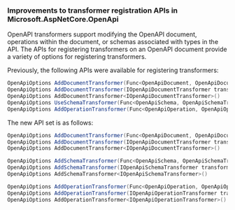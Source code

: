 ### Improvements to transformer registration APIs in Microsoft.AspNetCore.OpenApi

OpenAPI transformers support modifying the OpenAPI document, operations within the document, or schemas associated with types in the API. The APIs for registering transformers on an OpenAPI document provide a variety of options for registering transformers.

Previously, the following APIs were available for registering transformers:

```csharp
OpenApiOptions AddDocumentTransformer(Func<OpenApiDocument, OpenApiDocumentTransformerContext, CancellationToken, Task> transformer)
OpenApiOptions AddDocumentTransformer(IOpenApiDocumentTransformer transformer)
OpenApiOptions AddDocumentTransformer<IOpenApiDocumentTransformer>()
OpenApiOptions UseSchemaTransformer(Func<OpenApiSchema, OpenApiSchemaTransformerContext, CancellationToken, Task>)
OpenApiOptions AddOperationTransformer(Func<OpenApiOperation, OpenApiOperationTransformerContext, CancellationToken, Task>)
```

The new API set is as follows:

```csharp
OpenApiOptions AddDocumentTransformer(Func<OpenApiDocument, OpenApiDocumentTransformerContext, CancellationToken, Task> transformer)
OpenApiOptions AddDocumentTransformer(IOpenApiDocumentTransformer transformer)
OpenApiOptions AddDocumentTransformer<IOpenApiDocumentTransformer>()

OpenApiOptions AddSchemaTransformer(Func<OpenApiSchema, OpenApiSchemaTransformerContext, CancellationToken, Task> transformer)
OpenApiOptions AddSchemaTransformer(IOpenApiSchemaTransformer transformer)
OpenApiOptions AddSchemaTransformer<IOpenApiSchemaTransformer>()

OpenApiOptions AddOperationTransformer(Func<OpenApiOperation, OpenApiOperationTransformerContext, CancellationToken, Task> transformer)
OpenApiOptions AddOperationTransformer(IOpenApiOperationTransformer transformer)
OpenApiOptions AddOperationTransformer<IOpenApiOperationTransformer>()
```
